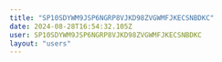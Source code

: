 ```yaml
---
title: "SP10SDYWM9JSP6NGRP8VJKD98ZVGWMFJKECSNBDKC"
date: 2024-08-28T16:54:32.105Z
user: SP10SDYWM9JSP6NGRP8VJKD98ZVGWMFJKECSNBDKC
layout: "users"
---
```

    